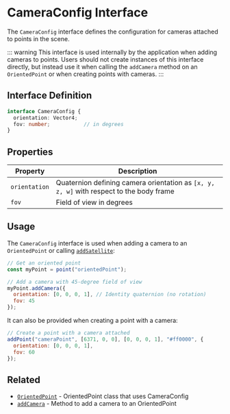 # CameraConfig Interface

The `CameraConfig` interface defines the configuration for cameras attached to points in the scene.

::: warning
This interface is used internally by the application when adding cameras to points. Users should not create instances of this interface directly, but instead use it when calling the `addCamera` method on an `OrientedPoint` or when creating points with cameras.
:::

## Interface Definition

```typescript
interface CameraConfig {
  orientation: Vector4;
  fov: number;           // in degrees
}
```

## Properties

| Property      | Description                                                    |
|---------------|----------------------------------------------------------------|
| `orientation` | Quaternion defining camera orientation as `[x, y, z, w]` with respect to the body frame      |
| `fov`         | Field of view in degrees                                       |

## Usage

The `CameraConfig` interface is used when adding a camera to an `OrientedPoint`
or calling [`addSatellite`](/dsl/commands/addSatellite):

```javascript
// Get an oriented point
const myPoint = point("orientedPoint");

// Add a camera with 45-degree field of view
myPoint.addCamera({
  orientation: [0, 0, 0, 1], // Identity quaternion (no rotation)
  fov: 45
});
```

It can also be provided when creating a point with a camera:

```javascript
// Create a point with a camera attached
addPoint("cameraPoint", [6371, 0, 0], [0, 0, 0, 1], "#ff0000", {
  orientation: [0, 0, 0, 1],
  fov: 60
});
```

## Related

- [`OrientedPoint`](/dsl/classes/orientedPoint) - OrientedPoint class that uses CameraConfig
- [`addCamera`](/dsl/commands/addCamera) - Method to add a camera to an OrientedPoint
